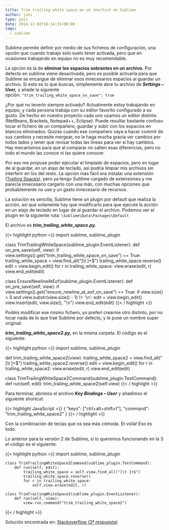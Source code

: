 ```yaml
---
title: Trim trailing white space en un shortcut en Sublime
author: javi
type: post
date: 2014-12-02T16:14:31+00:00
tags:
  - sublime
---
```

Sublime permite definir por medio de sus ficheros de configuración, una opción que cuando trabajo solo suelo tener activada, pero que en ocasiones trabajando en equipo no es muy recomendable.

La opción es la de **eliminar los espacios sobrantes en un archivo.** Por defecto en sublime viene desactivada, pero es posible activarla para que Sublime se encargue de eliminar esos innecesarios espacios al guardar un archivo. Si esto es lo que buscas, simplemente abre tu archivo de _**Settings &#8211; User,**_ y añade la siguiente opción: `"trim_trailing_white_space_on_save": true`

¿Por qué no tenerlo siempre activado? Actualmente estoy trabajando en equipo, y cada persona trabaja con su editor favorito configurado a su gusto. De hecho en nuestro proyecto cada uno usamos un editor distinto (NetBeans, Brackets, Notepad++, Eclipse). Puede resultar bastante confuso tocar el fichero de un compañero, guardar y subir con los espacios en blancos eliminados. Quizás cuando ese compañero vaya a hacer commit de sus cambios y necesite mergear, no le haga mucha gracia ver cambios por todos lados y tener que revisar todas las líneas para ver si hay cambios. Hay mecanismos para que al comparar no salten esas diferencias, pero no todo el mundo las conoce ni las quiere conocer.

Por eso me propuse poder ejecutar el limpiado de espacios, pero en lugar de al guardar, en un atajo de teclado, así podría limpiar mis archivos sin interferir en los del resto. La opción más fácil era instalar una extensión ([Trailing Spaces][1]), pero ya tengo Sublime cargado de extensiones y me parecía innecesario cargarlo con una más, con muchas opciones que probablemente no use y un gasto innecesario de recursos.

La solución es sencilla, Sublime tiene un plugin por default que realiza la acción, asi que solamente hay que modificarlo para que ejecute la acción en un atajo de teclado en lugar de al guardar el archivo. Podemos ver el plugin en la siguiente ruta: `\Sublime\Data\Packages\Default`

El archivo es _**trim\_trailing\_white_space.py.**_

{{< highlight python >}}
import sublime, sublime_plugin

class TrimTrailingWhiteSpace(sublime_plugin.EventListener):
    def on_pre_save(self, view):
        if view.settings().get("trim_trailing_white_space_on_save") == True:
            trailing_white_space = view.find_all("[\t ]+$")
            trailing_white_space.reverse()
            edit = view.begin_edit()
            for r in trailing_white_space:
                view.erase(edit, r)
            view.end_edit(edit)

class EnsureNewlineAtEof(sublime_plugin.EventListener):
    def on_pre_save(self, view):
        if view.settings().get("ensure_newline_at_eof_on_save") == True:
            if view.size() > 0 and view.substr(view.size() - 1) != '\n':
                edit = view.begin_edit()
                view.insert(edit, view.size(), "\n")
                view.end_edit(edit)
{{< / highlight >}}

Podéis modificar ese mismo fichero, yo preferí crearme otro distinto, por no tocar nada de lo que trae Sublime por defecto, y le puse un nombre super original: 

_**trim\_trailing\_white_space2.py,**_ en la misma carpeta. El código es el siguiente:

{{< highlight python >}}
import sublime, sublime_plugin

def trim_trailing_white_space2(view):
    trailing_white_space2 = view.find_all("[\t ]+$")
    trailing_white_space2.reverse()
    edit = view.begin_edit()
    for r in trailing_white_space2:
        view.erase(edit, r)
    view.end_edit(edit)

class TrimTrailingWhiteSpace2Command(sublime_plugin.TextCommand):
    def run(self, edit):
        trim_trailing_white_space2(self.view)
{{< / highlight >}}

Para terminar, abrimos el archivo _**Key Bindings &#8211; User**_ y añadimos el siguiente shortcut:

{{< highlight JavaScript >}}
{ "keys": ["ctrl+alt+shift+t"], "command": "trim_trailing_white_space2" }
{{< / highlight >}}

Con la combinación de teclas que os sea más cómoda. Et voilà! Eso es todo.

Lo anterior para la versión 2 de Sublime, si lo queremos funcionando en la 3 el código es el siguiente:

{{< highlight python >}}
import sublime, sublime_plugin

    class TrimTrailingWhiteSpace2Command(sublime_plugin.TextCommand):
        def run(self, edit):
            trailing_white_space = self.view.find_all("[\t ]+$")
            trailing_white_space.reverse()
            for r in trailing_white_space:
                self.view.erase(edit, r)

    class TrimTrailingWhiteSpace2(sublime_plugin.EventListener):
        def run(self, view):
            view.run_command("trim_trailing_white_space2")
{{< / highlight >}}

Solución encontrada en: [Stackoverflow (3ª respuesta)][2]

 [1]: https://github.com/SublimeText/TrailingSpaces "Trailing Spaces"
 [2]: http://stackoverflow.com/questions/12297169/sublime-text-2-trim-trailing-white-space-on-demand "Stackoverflow"
